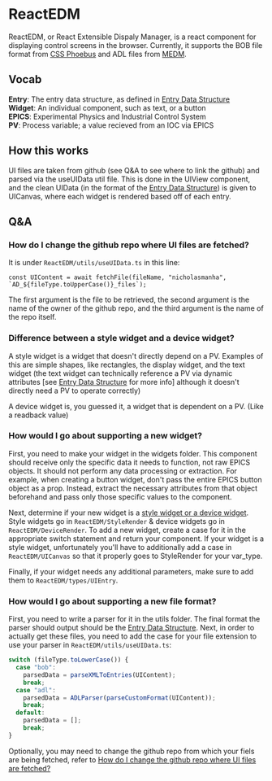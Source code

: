 # ReactEDM

ReactEDM, or React Extensible Dispaly Manager, is a react component for displaying control screens in the browser. Currently, it supports the BOB file format from [CSS Phoebus](https://controlssoftware.sns.ornl.gov/css_phoebus/) and ADL files from [MEDM](https://epics.anl.gov/extensions/medm/index.php).

## Vocab
**Entry**: The entry data structure, as defined in [Entry Data Structure](?path=/docs/general-components-reactedm-developer-notes-entry-data-structure--docs)  
**Widget**: An individual component, such as text, or a button   
**EPICS**: Experimental Physics and Industrial Control System  
**PV**: Process variable; a value recieved from an IOC via EPICS

## How this works

UI files are taken from github (see Q&A to see where to link the github) and parsed via the useUIData util file. This is done in the UIView component, and the clean UIData (in the format of the [Entry Data Structure](?path=/docs/general-components-reactedm-developer-notes-entry-data-structure--docs)) is given to UICanvas, where each widget is rendered based off of each entry.

## Q&A

### How do I change the github repo where UI files are fetched?

It is under `ReactEDM/utils/useUIData.ts` in this line:

```
const UIContent = await fetchFile(fileName, "nicholasmanha", `AD_${fileType.toUpperCase()}_files`);
```

The first argument is the file to be retrieved, the second argument is the name of the owner of the github repo, and the third argument is the name of the repo itself.

### Difference between a style widget and a device widget?

A style widget is a widget that doesn't directly depend on a PV. Examples of this are simple shapes, like rectangles, the display widget, and the text widget (the text widget can technically reference a PV via dynamic attributes [see [Entry Data Structure](?path=/docs/general-components-reactedm-developer-notes-entry-data-structure--docs) for more info] although it doesn't directly need a PV to operate correctly)

A device widget is, you guessed it, a widget that is dependent on a PV. (Like a readback value)

### How would I go about supporting a new widget?

First, you need to make your widget in the widgets folder. This component should receive only the specific data it needs to function, not raw EPICS objects. It should not perform any data processing or extraction. For example, when creating a button widget, don't pass the entire EPICS button object as a prop. Instead, extract the necessary attributes from that object beforehand and pass only those specific values to the component.

Next, determine if your new widget is a [style widget or a device widget](#difference-between-a-style-widget-and-a-device-widget). Style widgets go in `ReactEDM/StyleRender` & device widgets go in `ReactEDM/DeviceRender`. To add a new widget, create a case for it in the appropriate switch statement and return your component. If your widget is a style widget, unfortunately you'll have to additionally add a case in `ReactEDM/UICanvas` so that it properly goes to StyleRender for your var_type.

Finally, if your widget needs any additional parameters, make sure to add them to `ReactEDM/types/UIEntry`.

### How would I go about supporting a new file format?

First, you need to write a parser for it in the utils folder. The final format the parser should output should be the [Entry Data Structure](?path=/docs/general-components-reactedm-developer-notes-entry-data-structure--docs). Next, in order to actually get these files, you need to add the case for your file extension to use your parser in `ReactEDM/utils/useUIData.ts`:

```javascript
switch (fileType.toLowerCase()) {
  case "bob":
    parsedData = parseXMLToEntries(UIContent);
    break;
  case "adl":
    parsedData = ADLParser(parseCustomFormat(UIContent));
    break;
  default:
    parsedData = [];
    break;
}
```
Optionally, you may need to change the github repo from which your fiels are being fetched, refer to [How do I change the github repo where UI files are fetched?](#how-do-i-change-the-github-repo-where-ui-files-are-fetched)